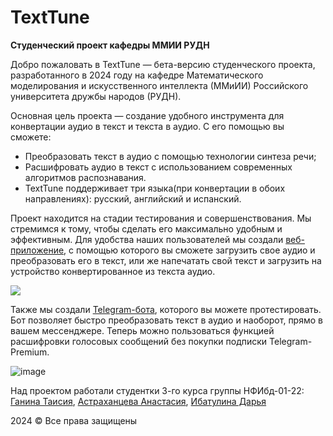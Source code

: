 # TextTune

**Студенческий проект кафедры ММИИ РУДН**

Добро пожаловать в TextTune — бета-версию студенческого проекта, разработанного в 2024 году на кафедре Математического моделирования и искусственного интеллекта (ММиИИ) Российского университета дружбы народов (РУДН).

Основная цель проекта — создание удобного инструмента для конвертации аудио в текст и текста в аудио. С его помощью вы сможете:

* Преобразовать текст в аудио с помощью технологии синтеза речи;
* Расшифровать аудио в текст с использованием современных алгоритмов распознавания.
* TextTune поддерживает три языка(при конвертации в обоих направлениях): русский, английский и испанский.

Проект находится на стадии тестирования и совершенствования. Мы стремимся к тому, чтобы сделать его максимально удобным и эффективным.
Для удобства наших пользователей мы создали [веб-приложение](https://taigatai.pythonanywhere.com/), с помощью которого вы сможете загрузить свое аудио и преобразовать его в текст, или же напечатать свой текст и загрузить на устройство конвертированное из текста аудио.

![](https://github.com/user-attachments/assets/111fa588-cb57-480b-b015-3f9cd54f9a42)

Также мы создали [Telegram-бота](https://t.me/test_chanel88_bot), которого вы можете протестировать. Бот позволяет быстро преобразовать текст в аудио и наоборот, прямо в вашем мессенджере. Теперь можно пользоваться функцией расшифровки голосовых сообщений без покупки подписки Telegram-Premium.

![image](https://github.com/user-attachments/assets/f39c38ff-3dd8-4e1a-a283-fa5d6e2675fd)

Над проектом работали студентки 3-го курса группы НФИбд-01-22: [Ганина Таисия](https://github.com/tsganina), [Астраханцева Анастасия](https://github.com/aaastrakhantseva), [Ибатулина Дарья](https://github.com/deibatulina)

2024
© Все права защищены
